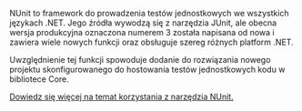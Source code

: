 ﻿NUnit to framework do prowadzenia testów jednostkowych we wszystkich językach .NET. Jego źródła wywodzą się z narzędzia JUnit, ale obecna wersja produkcyjna oznaczona numerem 3 została napisana od nowa i zawiera wiele nowych funkcji oraz obsługuje szereg różnych platform .NET.

Uwzględnienie tej funkcji spowoduje dodanie do rozwiązania nowego projektu skonfigurowanego do hostowania testów jednostkowych kodu w bibliotece Core.

[Dowiedz się więcej na temat korzystania z narzędzia NUnit.](https://github.com/nunit/docs/wiki/NUnit-Documentation)
